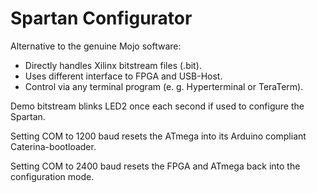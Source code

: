 # Spartan Configurator

Alternative to the genuine Mojo software:

* Directly handles Xilinx bitstream files (.bit).
* Uses different interface to FPGA and USB-Host.
* Control via any terminal program (e. g. Hyperterminal or TeraTerm).

Demo bitstream blinks LED2 once each second if used to configure the Spartan.

Setting COM to 1200 baud resets the ATmega into its Arduino compliant
Caterina-bootloader.

Setting COM to 2400 baud resets the FPGA and ATmega back into the configuration
mode.
